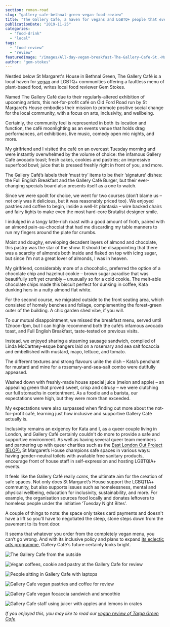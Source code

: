 ```yaml
---
section: roman-road
slug: "gallery-cafe-bethnal-green-vegan-food-review"
title: "The Gallery Café, a haven for vegans and LGBTQ+ people that everyone will love"
publicationDate: "2019-11-25"
categories: 
  - "food-drink"
  - "local"
tags: 
  - "food-review"
  - "review"
featuredImage: "/images/All-day-vegan-breakfast-The-Gallery-Cafe-St.-Margarets-House.jpg"
author: "gem-stokes"
---
```


Nestled below St Margaret's House in Bethnal Green, The Gallery Café is a local haven for [vegan](https://romanroadlondon.com/best-local-vegan-vegetarian-cafes-shops/) and LGBTQ+ communities offering a faultless menu of plant-based food, writes local food reviewer Gem Stokes.

Named The Gallery Café due to their regularly-altered exhibition of upcoming artists, this not-for-profit café on Old Ford Road run by St Margaret’s House embodies their mission to promote positive social change for the local community, with a focus on arts, inclusivity, and wellbeing.

Certainly, the community feel is represented in both its location and function, the café moonlighting as an events venue that holds drag performances, art exhibitions, live music, comedy open mic nights, and more. 

My girlfriend and I visited the café on an overcast Tuesday morning and were instantly overwhelmed by the volume of choice: the infamous Gallery Café avocado toast; fresh cakes, cookies and pastries; an impressive superfood bowl; juice that is pressed freshly right in front of you, and more.

The Gallery Café’s labels their ‘must try’ items to be their ‘signature’ dishes: the Full English Breakfast and the Gallery Café Burger, but their ever-changing specials board also presents itself as a one to watch.

Since we were spoilt for choice, we went for two courses (don’t blame us – not only was it delicious, but it was reasonably priced too). We enjoyed pastries and coffee to begin, inside a well-lit plantasia – wire backed chairs and fairy lights to make even the most hard-core Brutalist designer smile.

I indulged in a tangy latte-rich roast with a good amount of froth, paired with an almond pain-au-chocolat that had me discarding my table manners to run my fingers around the plate for crumbs.

Moist and doughy, enveloping decadent layers of almond and chocolate, this pastry was the star of the show. It should be disappointing that there was a scarcity of almonds both inside and flaked on top with icing sugar, but since I’m not a great lover of almonds, I was in heaven.

My girlfriend, considerably more of a chocoholic, preferred the option of a chocolate chip and hazelnut cookie – brown sugar paradise that was beautifully soft yet crumbly – unusually so for a cold cookie. The melt-able chocolate chips made this biscuit perfect for dunking in coffee, Kata dunking hers in a nutty almond flat white. 

For the second course, we migrated outside to the front seating area, which consisted of homely benches and foliage, complementing the forest-green outer of the building. A chic garden shed vibe, if you will.

To our mutual disappointment, we missed the breakfast menu, served until 12noon-1pm, but I can highly recommend both the café’s infamous avocado toast, and Full English Breakfast, taste-tested on previous visits.

Instead, we enjoyed sharing a steaming sausage sandwich, compiled of Linda McCartney-esque bangers laid on a rosemary and sea salt focaccia and embellished with mustard, mayo, lettuce, and tomato.

The different textures and strong flavours unite the dish – Kata’s penchant for mustard and mine for a rosemary-and-sea-salt combo were dutifully appeased.

Washed down with freshly-made house special juice (melon and apple) – an appealing green that proved sweet, crisp and citrusy – we were clutching our full stomachs in contentment. As a foodie and a barista, our expectations were high, but they were more than exceeded. 

My expectations were also surpassed when finding out more about the not-for-profit café, learning just how inclusive and supportive Gallery Café actually is.

Inclusivity remains an exigency for Kata and I, as a queer couple living in London, and Gallery Café certainly couldn't do more to provide a safe and supportive environment. As well as having several queer team members and partnering up with queer charities such as the [East London Out Project (ELOP).](https://www.elop.org/) St Margaret’s House champions safe spaces in various ways: having gender-neutral toilets with available free sanitary products, encourage front of house staff in self-expression and hosting LGBTQIA+ events.

It feels like the Gallery Café really _cares_, the ultimate aim for the creation of safe spaces. Not only does St Margaret’s House support the LGBQTIA+ community, but also supports issues such as homelessness, mental and physical wellbeing, education for inclusivity, sustainability, and more. For example, the organisation sources food locally and donates leftovers to homeless people under the initiative ‘Tuesday Night Bites’.

A couple of things to note: the space only takes card payments and doesn't have a lift so you'll have to negotiated the steep, stone steps down from the pavement to its front door.

It seems that whatever you order from the completely vegan menu, you can’t go wrong. And with its inclusive policy and plans to expand [its eclectic arts programme](https://www.stmargaretshouse.org.uk/whats-onhttps://www.stmargaretshouse.org.uk/whats-on), Gallery Café's future certainly looks bright.

![The Gallery Cafe from the outside](/images/Gallery-Cafe-Bethnal-Green-vegan-21-1024x683.jpg)

![Vegan coffees, cookie and pastry at the Gallery Cafe for review](/images/Gallery-Cafe-Bethnal-Green-vegan-3-1024x683.jpg)

![People sitting in Gallery Cafe with laptops](/images/Gallery-Cafe-Bethnal-Green-vegan-18-1024x683.jpg)

![Gallery Cafe vegan pastries and coffee for review](/images/Gallery-Cafe-Bethnal-Green-vegan-4-1024x683.jpg)

![Gallery Cafe vegan focaccia sandwich and smoothie](/images/Gallery-Cafe-Bethnal-Green-vegan-8.jpg)

![Gallery Cafe staff using juicer with apples and lemons in crates](/images/Gallery-Cafe-Bethnal-Green-vegan-14.jpg)

_If you enjoyed this, you may like to read our [vegan review of Targa Green Cafe](https://romanroadlondon.com/targa-green-cafe-vegan-review/)_
